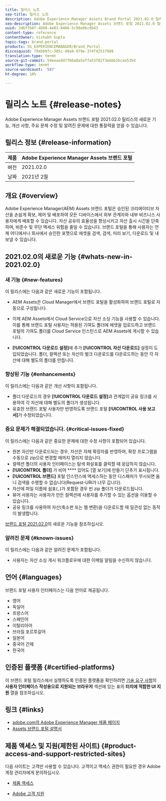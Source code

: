 ```yaml
---
title: 릴리스 노트
seo-title: 릴리스 노트
description: Adobe Experience Manager Assets Brand Portal 2021.02.0 릴리스의 기능, 개선 사항, 중요 문제 및 알려진 문제에 대한 통찰력을 얻을 수 있습니다.
seo-description: Adobe Experience Manager Assets 브랜드 포털 2021.02.0 릴리스의 개선 사항, 주요 문제 수정 사항 및 알려진 문제에 대한 통찰력을 얻을 수 있습니다.
uuid: 3d6ffb6f-4608-4e83-8486-5c90e06cdb43
content-type: reference
contentOwner: Vishabh Gupta
topic-tags: brand-portal
products: SG_EXPERIENCEMANAGER/Brand_Portal
discoiquuid: 79ebb9fc-385c-48a8-979e-374f42517988
translation-type: tm+mt
source-git-commit: 59eeaedd7f66a0a5affa53f82f3ebbb2bcea535d
workflow-type: tm+mt
source-wordcount: '587'
ht-degree: 10%

---
```



# 릴리스 노트 {#release-notes}

Adobe Experience Manager Assets 브랜드 포털 2021.02.0 릴리스의 새로운 기능, 개선 사항, 주요 문제 수정 및 알려진 문제에 대한 통찰력을 얻을 수 있습니다.

## 릴리스 정보 {#release-information}

| 제품 | Adobe Experience Manager Assets 브랜드 포털 |
|---|---|
| 버전 | 2021.02.0 |
| 날짜 | 2021년 2월 |

## 개요 {#overview}

Adobe Experience Manager(AEM) Assets 브랜드 포털은 승인된 크리에이티브 자산을 손쉽게 확보, 제어 및 배포하여 모든 디바이스에서 외부 관계자와 내부 비즈니스 사용자에게 배포할 수 있습니다. 자산 공유의 효율성을 향상시키고 자산 출시 시간을 단축하며, 비준수 및 무단 액세스 위험을 줄일 수 있습니다. 브랜드 포털을 통해 사용자는 언제 어디에서나 회사에서 승인한 포맷으로 에셋을 검색, 검색, 미리 보기, 다운로드 및 내보낼 수 있습니다.

## 2021.02.0의 새로운 기능 {#whats-new-in-2021.02.0}

### 새 기능 {#new-features}

이 릴리스에는 다음과 같은 새로운 기능이 포함됩니다.

* AEM Assets은 Cloud Manager에서 브랜드 포털을 활성화하여 브랜드 포털로 자동으로 구성됩니다.

* 이제 AEM Assets에서 Cloud Service으로 자산 소싱 기능을 사용할 수 있습니다. 이를 통해 브랜드 포털 사용자는 허용된 기여도 폴더에 에셋을 업로드하고 브랜드 포털의 기여도 폴더를 Cloud Service 인스턴스로 AEM Assets에 게시할 수 있습니다.

* **[!UICONTROL 다운로드 설정]**&#x200B;에 추가 **[!UICONTROL 자산 다운로드]** 설정이 도입되었습니다. 폴더, 컬렉션 또는 자산의 벌크 다운로드를 다운로드하는 동안 각 자산에 대해 별도의 폴더를 만듭니다.

<!-- 
* The **[!UICONTROL Download]** dialog is revamped in a list view with additional options to exclude the renditions which are not required, apply the same set of rules for similar asset types, and download the selected asset renditions. See [steps to download assets from Brand Portal](https://docs.adobe.com/content/help/en/experience-manager-brand-portal/using/download/brand-portal-download-assets.html#download-assets).
-->

<!--
* The new **[!UICONTROL Download]** dialog now appears with all the renditions of the selected assets or folders containing assets in a list view, wherein the Brand Portal users can apply same set of renditions for similar asset types and download the selected asset renditions. 
-->

<!-- 
* Navigation to the **[!UICONTROL Files]**, **[!UICONTROL Collections]**, and **[!UICONTROL Shared Links]** is now possible from all the Brand Portal pages in one-click.  

* The **[!UICONTROL Renditions]** panel in the asset details page now allows the Brand Portal users to select the original asset and (or) specific asset renditions, and directly download them from the **[!UICONTROL Renditions]** panel without having to open the **[!UICONTROL Download]** dialog. See [download assets from asset details page](https://docs.adobe.com/content/help/en/experience-manager-brand-portal/using/download/brand-portal-download-assets.html#download-assets-from-asset-details-page).
-->

<!--
Brand Portal users can exclude specific renditions which are not required and directly download the original asset and its renditions from the **[!UICONTROL Renditions]** panel on the asset details page. 
-->

<!-- 
* In addition to the existing **[!UICONTROL Download]** configurations, the Brand Portal administrators can also [configure permissions for different group of users](https://docs.adobe.com/content/help/en/experience-manager-brand-portal/using/download/brand-portal-download-assets.html#configure-download-permissions) to view and (or) download the original asset and its renditions from the asset details page. These configurations will define who can access and (or) download the asset renditions.
-->

### 향상된 기능 {#enhancements}

이 릴리스에는 다음과 같은 개선 사항이 포함됩니다.

* 폴더 다운로드의 경우 **[!UICONTROL 다운로드 설정]**&#x200B;과 관계없이 공유 링크를 사용하여 각 자산에 대해 별도의 폴더가 생성됩니다.
* 유효한 브랜드 포털 사용자만 반영하도록 브랜드 포털 **[!UICONTROL 사용 보고서]**&#x200B;가 수정되었습니다.

<!--
* The threshold of session timeout for the guest users has been reduced from 2 hours to 15 minutes.
* The additional **[!UICONTROL View pages]** option has been removed for multi-page PDFs as the user can now view the PDF pages from the Adobe Document Cloud Viewer.
-->


### 중요 문제가 해결되었습니다. {#critical-issues-fixed}

이 릴리스에는 다음과 같은 중요한 문제에 대한 수정 사항이 포함되어 있습니다.

* 원본 자산만 다운로드되는 경우, 자산은 자체 확장자를 반영하며, 확장 프로그램을 수동으로 zip으로 변경할 때까지 열리지 않습니다.
* 컬렉션 폴더의 사용자 인터페이스는 탐색 화살표를 클릭할 때 응답하지 않습니다.
* **[!UICONTROL 폴더]** 가 비어  **** 있어도 [열 보기]에 만들기 단추가 표시됩니다.
* **[!UICONTROL 브랜드]** 포털 인스턴스에 액세스하는 동안 디스패처가 무시되면 옴니 검색을 수행할 수 없습니다(Request-URI가 너무 깁니다).
* 자산에 파일 이름에 쉼표(`,`)가 포함된 경우 빈 zip 폴더가 다운로드됩니다.
* 뷰어 사용자는 사용자가 만든 컬렉션에 사용자를 추가할 수 있는 옵션을 이용할 수 있습니다.
* 공유 링크를 사용하여 자산(축소판 또는 웹 변환)을 다운로드할 때 일관성 없는 동작이 발생합니다.

[브랜드 포털 2021.02.0](whats-new.md)의 새로운 기능을 참조하십시오.


### 알려진 문제 {#known-issues}

이 릴리스에는 다음과 같은 알려진 문제가 포함됩니다.

* 사용자는 자산 소싱 게시 워크플로우에 대한 이메일 알림을 수신하지 않습니다.

<!--
### Known Issues {#known-issues}

This release includes the following known issue:

* Search on the **[!UICONTROL Asset Reports]** shows processing on the product interface with no search result.
* The video DM encodes are not visible to the non-admin users on the asset details page.
* The alignment of the size of individual asset renditions and total download size is distorted in the Download dialog.
-->


<!--
* Download Settings configuration to configure asset download from Brand Portal. Fast download, custom renditions, and system renditions are the available configurations. 
-->

<!--
* Document Viewer has been introduced to enhance the PDF viewing experience. New options are available for viewing the PDF files in Brand Portal.

* Advances in the asset download process which improves the Brand Portal user experience while [downloading assets from Brand Portal](brand-portal-download-assets.md). Brand Portal administrators can configure **[!UICONTROL Fast Download]**, **[!UICONTROL Custom Renditions]**, and **[!UICONTROL System Renditions]** from the **[!UICONTROL Download]** settings. 

For details, see [what's new in Brand Portal 6.4.7](whats-new.md). 

### Critical Issues Fixed {#critical-issues-fixed-647}

This release includes fixes to the following critical issues:

* The viewer users are not permitted to share link for collections but the option to share is visible to them on the product interface.

* The **[!UICONTROL Download]** button on the options bar does not list all the licensed assets of the selected folder.

* The search takes longer to show the results for certain keywords.

* The **[!UICONTROL Agree]** and **[!UICONTROL Disagree]** check boxes does not appear on bulk selection of licensed and unlicensed assets during download.

* Filter-based search shows processing on the product interface with no search result. 

* The assets do not download from share link if the shared folder contains numerous and large assets.


### Known Issues {#known-issues-647}

This release includes the following known issues:

* If multiple assets are selected, license text does not appear on clicking Terms and Conditions on the license agreement page during download using share link.   

-->

## 언어 {#languages}

브랜드 포털 사용자 인터페이스는 다음 언어로 제공됩니다.

* 영어
* 독일어
* 프랑스어
* 스페인어
* 이탈리아어
* 브라질 포르투갈어
* 일본어
* 중국어 간체
* 한국어

## 인증된 플랫폼 {#certified-platforms}

이 브랜드 포털 릴리스에서 실행하도록 인증된 플랫폼을 확인하려면 [기술 요구 사항](https://helpx.adobe.com/experience-manager/6-4/sites/deploying/using/technical-requirements.html)의 **사용자 인터페이스 작성용으로 지원되는 브라우저** 섹션에 있는 표의 **터치에 적합한 UI 지원** 열을 참조하십시오.

## 링크 {#links}

* [adobe.com의 Adobe Experience Manager 제품 페이지](http://www.adobe.com/in/marketing-cloud/experience-manager.html)
* [Assets 브랜드 포털 설명서](https://helpx.adobe.com/kr/experience-manager/brand-portal/user-guide.html)

## 제품 액세스 및 지원(제한된 사이트) {#product-access-and-support-restricted-sites}

다음 사이트는 고객만 사용할 수 있습니다. 고객이고 액세스 권한이 필요한 경우 Adobe 계정 관리자에게 문의하십시오.

<!--
* [https://daycare.day.com](https://daycare.day.com) 
-->

* [제품 액세스](https://login.marketing.adobe.com)

* [Adobe 고객 지원](https://helpx.adobe.com/contact.html)
